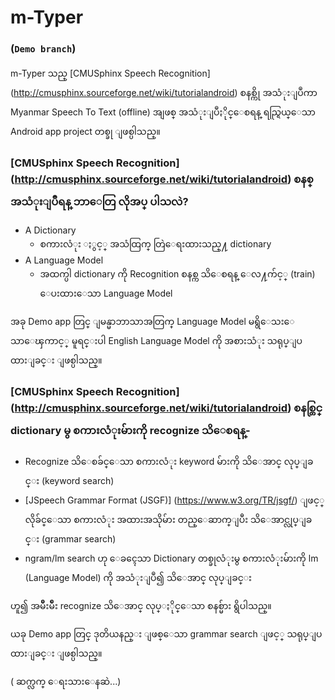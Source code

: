 # m-Typer
### (`Demo branch`) 

m-Typer သည္ [CMUSphinx Speech Recognition] (http://cmusphinx.sourceforge.net/wiki/tutorialandroid) စနစ္ကို အသံုးျပဳကာ Myanmar Speech To Text (offline) အျဖစ္ အသံုးျပဳႏိုင္ေစရန္ ရည္ရြယ္ေသာ Android app project တစ္ခု ျဖစ္ပါသည္။

###  [CMUSphinx Speech Recognition] (http://cmusphinx.sourceforge.net/wiki/tutorialandroid) စနစ္ အသံုးျပဳရန္ ဘာေတြ လိုအပ္ ပါသလဲ? 

- A Dictionary 
  - စကားလံုး ႏွင့္ အသံထြက္ တြဲေရးထားသည္႔ dictionary
- A Language Model 
  - အထက္ပါ dictionary ကို Recognition စနစ္က သိေစရန္ ေလ႔က်င့္ (train) ေပးထားေသာ Language Model

အခု Demo app တြင္ ျမန္မာဘာသာအတြက္ Language Model မရွိေသးေသာေၾကာင့္ မူရင္းပါ English Language Model ကို အစားသံုး သရုပ္ျပထားျခင္း ျဖစ္ပါသည္။ 

### [CMUSphinx Speech Recognition] (http://cmusphinx.sourceforge.net/wiki/tutorialandroid) စနစ္တြင္ dictionary မွ စကားလံုးမ်ားကို recognize သိေစရန္- 

- Recognize သိေစခ်င္ေသာ စကားလံုး keyword မ်ားကို သိေအာင္ လုပ္ျခင္း (keyword search)
- [JSpeech Grammar Format (JSGF)] (‎https://www.w3.org/TR/jsgf/) ျဖင့္ လိုခ်င္ေသာ စကားလံုး အထားအသိုမ်ား တည္ေဆာက္ျပီး သိေအာင္လုပ္ျခင္း (grammar search) 
- ngram/lm search ဟု ေခၚေသာ Dictionary တစ္ခုလံုးမွ စကားလံုးမ်ားကို lm (Language Model) ကို အသံုးျပဳ၍ သိေအာင္ လုပ္ျခင္း 

 ဟူ၍ အမ်ိဳးမ်ိဳး recognize သိေအာင္ လုပ္ႏိုင္ေသာ စနစ္မ်ား ရွိပါသည္။

ယခု Demo app တြင္ ဒုတိယနည္း ျဖစ္ေသာ grammar search ျဖင့္ သရုပ္ျပထားျခင္း ျဖစ္ပါသည္။


( ဆက္လက္ ေရးသားေနဆဲ...) 
